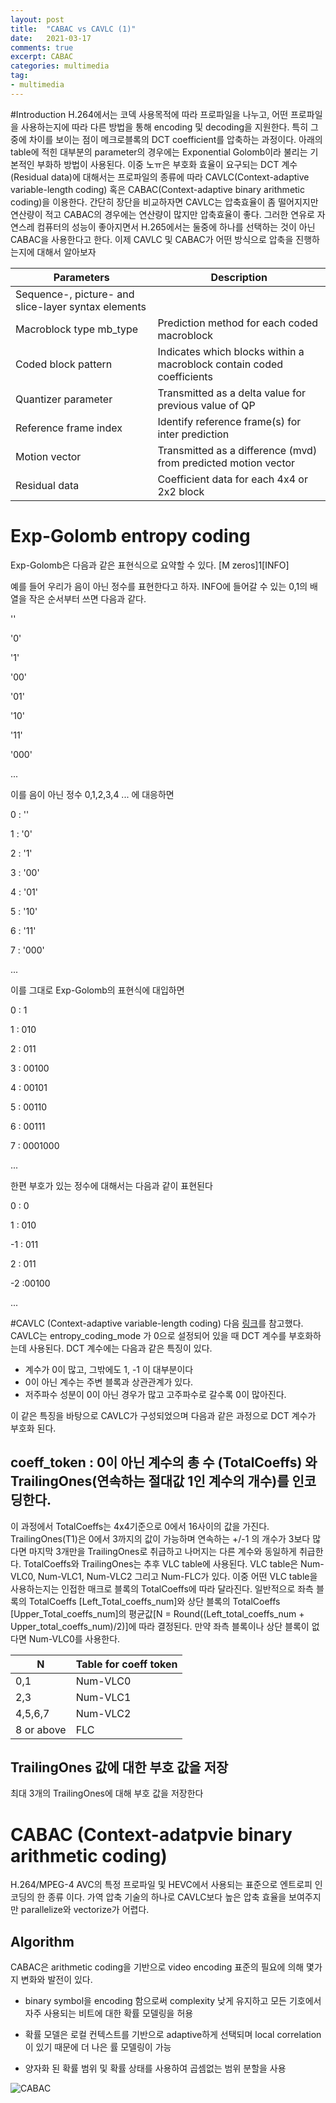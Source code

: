 ```yaml
---
layout: post
title:  "CABAC vs CAVLC (1)"
date:   2021-03-17
comments: true
excerpt: CABAC 
categories: multimedia
tag:
- multimedia 
---
```

#Introduction
H.264에서는 코덱 사용목적에 따라 프로파일을 나누고, 어떤 프로파일을 사용하는지에 따라 다른 방법을 통해 encoding 및 decoding을 지원한다. 특히 그중에 차이를 보이는 점이 메크로블록의 DCT coefficient를 압축하는 과정이다. 아래의 table에 적힌 대부분의 parameter의 경우에는 Exponential Golomb이라 불리는 기본적인 부화하 방법이 사용된다. 이중 노ㅠ은 부호화 효율이 요구되는 DCT 계수 (Residual data)에 대해서는 프로파일의 종류에 따라 CAVLC(Context-adaptive variable-length coding) 혹은 CABAC(Context-adaptive binary arithmetic coding)을 이용한다. 간단히 장단을 비교하자면 CAVLC는 압축효율이 좀 떨어지지만 연산량이 적고 CABAC의 경우에는 연산량이 많지만 압축효율이 좋다. 그러한 연유로 자연스레 컴퓨터의 성능이 좋아지면서 H.265에서는 둘중에 하나를 선택하는 것이 아닌 CABAC을 사용한다고 한다. 이제 CAVLC 및 CABAC가 어떤 방식으로 압축을 진행하는지에 대해서 알아보자

| Parameters                                          | Description                                                           |
|-----------------------------------------------------|-----------------------------------------------------------------------|
| Sequence-, picture- and slice-layer syntax elements |                                                                       |
| Macroblock type mb_type                             | Prediction method for each coded macroblock                           |
| Coded block pattern                                 | Indicates which blocks within a macroblock contain coded coefficients |
| Quantizer parameter                                 | Transmitted as a delta value for previous value of QP                 |
| Reference frame index                               | Identify reference frame(s) for inter prediction                      |
| Motion vector                                       | Transmitted as a difference (mvd) from predicted motion vector        |
| Residual data                                       | Coefficient data for each 4x4 or 2x2 block                            |

# Exp-Golomb entropy coding
Exp-Golomb은 다음과 같은 표현식으로 요약할 수 있다.
[M zeros]1[INFO]

예를 들어 우리가 음이 아닌 정수를 표현한다고 하자. INFO에 들어갈 수 있는 0,1의 배열을 작은 순서부터 쓰면 다음과 같다.

''

'0'

'1'

'00'

'01'

'10'

'11'

'000'

...

이를 음이 아닌 정수 0,1,2,3,4 ... 에 대응하면

0 : ''

1 : '0'

2 : '1'

3 : '00'

4 : '01'

5 : '10'

6 : '11'

7 : '000'

...

이를 그대로 Exp-Golomb의 표현식에 대입하면

0 : 1

1 : 010

2 : 011

3 : 00100

4 : 00101

5 : 00110

6 : 00111

7 : 0001000

...

한편 부호가 있는 정수에 대해서는 다음과 같이 표현된다

0 : 0

1 : 010

-1 : 011

2 : 011

-2 :00100

...

#CAVLC (Context-adaptive variable-length coding)
다음 [링크](https://web.archive.org/web/20090126164755/http://vcodex.com/files/h264_vlc.pdf)를 참고했다.
CAVLC는 entropy_coding_mode 가 0으로 설정되어 있을 때 DCT 계수를 부호화하는데 사용된다.
DCT 계수에는 다음과 같은 특징이 있다.

- 계수가 0이 많고, 그밖에도 1, -1 이 대부분이다
- 0이 아닌 계수는 주변 블록과 상관관계가 있다.
- 저주파수 성분이 0이 아닌 경우가 많고 고주파수로 갈수록 0이 많아진다.

이 같은 특징을 바탕으로 CAVLC가 구성되었으며 다음과 같은 과정으로 DCT 계수가 부호화 된다.

## coeff_token : 0이 아닌 계수의 총 수 (TotalCoeffs) 와 TrailingOnes(연속하는 절대값 1인 계수의 개수)를 인코딩한다. 
이 과정에서 TotalCoeffs는 4x4기준으로 0에서 16사이의 값을 가진다. TrailingOnes(T1)은  0에서 3까지의 값이 가능하며 연속하는 +/-1 의 개수가 3보다 많다면 마지막 3개만을 TrailingOnes로 취급하고 나머지는 다른 계수와 동일하게 취급한다. TotalCoeffs와 TrailingOnes는 추후 VLC table에 사용된다. VLC table은 Num-VLC0, Num-VLC1, Num-VLC2 그리고 Num-FLC가 있다. 이중 어떤 VLC table을 사용하는지는 인접한 매크로 블록의 TotalCoeffs에 따라 달라진다. 일반적으로 좌측 블록의 TotalCoeffs \[Left_Total_coeffs_num\]와 상단 블록의 TotalCoeffs \[Upper_Total_coeffs_num\]의 평균값\[N = Round((Left_total_coeffs_num + Upper_total_coeffs_num)/2)\]에 따라 결정된다. 만약 좌측 블록이나 상단 블록이 없다면 Num-VLC0를 사용한다.

| N           | Table for coeff token |
|-------------|-----------------------|
| 0,1         | Num-VLC0              |
| 2,3         | Num-VLC1              |
| 4,5,6,7     | Num-VLC2              |
| 8 or above  | FLC                   |

## TrailingOnes 값에 대한 부호 값을 저장
최대 3개의 TrailingOnes에 대해 부호 값을 저장한다

# CABAC (Context-adatpvie binary arithmetic coding)
H.264/MPEG-4 AVC의 특정 프로파일 및 HEVC에서 사용되는 표준으로 엔트로피 인코딩의 한 종류 이다. 가역 압축 기술의 하나로 CAVLC보다 높은 압축 효율을 보여주지만 parallelize와 vectorize가 어렵다.

## Algorithm
CABAC은 arithmetic coding을 기반으로 video encoding 표준의 필요에 의해 몇가지 변화와 발전이 있다.

- binary symbol을 encoding 함으로써 complexity 낮게 유지하고 모든 기호에서 자주 사용되는 비트에 대한 확률 모델링을 허용

- 확률 모델은 로컬 컨텍스트를 기반으로 adaptive하게 선택되며 local correlation이 있기 때문에 더 나은 률 모델링이 가능

- 양자화 된 확률 범위 및 확률 상태를 사용하여 곱셈없는 범위 분할을 사용 

![CABAC](/assets/img/postImages/CABAC.png)

